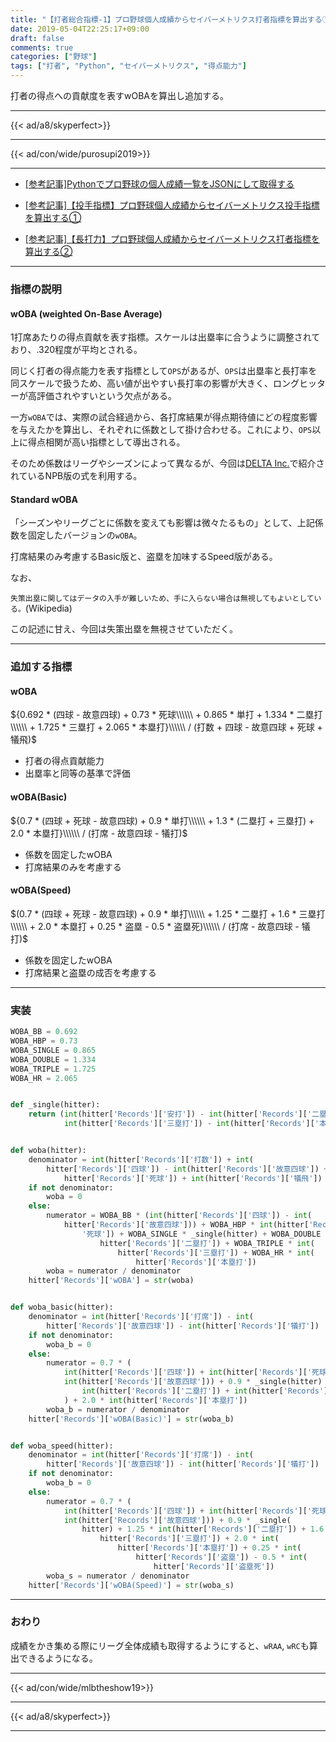 ```yaml
---
title: "【打者総合指標-1】プロ野球個人成績からセイバーメトリクス打者指標を算出する①"
date: 2019-05-04T22:25:17+09:00
draft: false
comments: true
categories: ["野球"]
tags: ["打者", "Python", "セイバーメトリクス", "得点能力"]
---
```


打者の得点への貢献度を表すwOBAを算出し追加する。

<!--more-->

---

{{< ad/a8/skyperfect>}}

---

{{< ad/con/wide/purosupi2019>}}

---

- [[参考記事]Pythonでプロ野球の個人成績一覧をJSONにして取得する](https://www.ted027.com/post/python-personal-records)

- [[参考記事]【投手指標】プロ野球個人成績からセイバーメトリクス投手指標を算出する①](https://www.ted027.com/post/sabr-1)

- [[参考記事]【長打力】プロ野球個人成績からセイバーメトリクス打者指標を算出する②](https://www.ted027.com/post/sabr-3)

---

### 指標の説明

#### wOBA (weighted On-Base Average)

1打席あたりの得点貢献を表す指標。スケールは出塁率に合うように調整されており、.320程度が平均とされる。

同じく打者の得点能力を表す指標として`OPS`があるが、`OPS`は出塁率と長打率を同スケールで扱うため、高い値が出やすい長打率の影響が大きく、ロングヒッターが高評価されやすいという欠点がある。

一方`wOBA`では、実際の試合経過から、各打席結果が得点期待値にどの程度影響を与えたかを算出し、それぞれに係数として掛け合わせる。これにより、`OPS`以上に得点相関が高い指標として導出される。

そのため係数はリーグやシーズンによって異なるが、今回は[DELTA Inc.](https://1point02.jp/op/gnav/glossary/gls_explanation.aspx?eid=20004)で紹介されているNPB版の式を利用する。

#### Standard wOBA

「シーズンやリーグごとに係数を変えても影響は微々たるもの」として、上記係数を固定したバージョンの`wOBA`。

打席結果のみ考慮するBasic版と、盗塁を加味するSpeed版がある。

なお、

`失策出塁に関してはデータの入手が難しいため、手に入らない場合は無視してもよいとしている。`(Wikipedia)

この記述に甘え、今回は失策出塁を無視させていただく。

---

### 追加する指標

#### wOBA

${0.692 * (四球 - 故意四球) + 0.73 * 死球\\\\\\ + 0.865 * 単打 + 1.334 * 二塁打\\\\\\ + 1.725 * 三塁打 + 2.065 * 本塁打}\\\\\\ / (打数 + 四球 - 故意四球 + 死球 + 犠飛)$

- 打者の得点貢献能力
- 出塁率と同等の基準で評価

#### wOBA(Basic)

${0.7 * (四球 + 死球 - 故意四球) + 0.9 * 単打\\\\\\ + 1.3 * (二塁打 + 三塁打) + 2.0 * 本塁打}\\\\\\ / (打席 - 故意四球 - 犠打)$

- 係数を固定したwOBA
- 打席結果のみを考慮する

#### wOBA(Speed)

$(0.7 * (四球 + 死球 - 故意四球) + 0.9 * 単打\\\\\\ + 1.25 * 二塁打 + 1.6 * 三塁打\\\\\\ + 2.0 * 本塁打 + 0.25 * 盗塁 - 0.5 * 盗塁死)\\\\\\ / (打席 - 故意四球 - 犠打)$

- 係数を固定したwOBA
- 打席結果と盗塁の成否を考慮する

---

### 実装

```py:sabr.py
WOBA_BB = 0.692
WOBA_HBP = 0.73
WOBA_SINGLE = 0.865
WOBA_DOUBLE = 1.334
WOBA_TRIPLE = 1.725
WOBA_HR = 2.065


def _single(hitter):
    return (int(hitter['Records']['安打']) - int(hitter['Records']['二塁打']) -
            int(hitter['Records']['三塁打']) - int(hitter['Records']['本塁打']))


def woba(hitter):
    denominator = int(hitter['Records']['打数']) + int(
        hitter['Records']['四球']) - int(hitter['Records']['故意四球']) + int(
            hitter['Records']['死球']) + int(hitter['Records']['犠飛'])
    if not denominator:
        woba = 0
    else:
        numerator = WOBA_BB * (int(hitter['Records']['四球']) - int(
            hitter['Records']['故意四球'])) + WOBA_HBP * int(hitter['Records'][
                '死球']) + WOBA_SINGLE * _single(hitter) + WOBA_DOUBLE * int(
                    hitter['Records']['二塁打']) + WOBA_TRIPLE * int(
                        hitter['Records']['三塁打']) + WOBA_HR * int(
                            hitter['Records']['本塁打'])
        woba = numerator / denominator
    hitter['Records']['wOBA'] = str(woba)


def woba_basic(hitter):
    denominator = int(hitter['Records']['打席']) - int(
        hitter['Records']['故意四球']) - int(hitter['Records']['犠打'])
    if not denominator:
        woba_b = 0
    else:
        numerator = 0.7 * (
            int(hitter['Records']['四球']) + int(hitter['Records']['死球']) -
            int(hitter['Records']['故意四球'])) + 0.9 * _single(hitter) + 1.3 * (
                int(hitter['Records']['二塁打']) + int(hitter['Records']['三塁打'])
            ) + 2.0 * int(hitter['Records']['本塁打'])
        woba_b = numerator / denominator
    hitter['Records']['wOBA(Basic)'] = str(woba_b)


def woba_speed(hitter):
    denominator = int(hitter['Records']['打席']) - int(
        hitter['Records']['故意四球']) - int(hitter['Records']['犠打'])
    if not denominator:
        woba_b = 0
    else:
        numerator = 0.7 * (
            int(hitter['Records']['四球']) + int(hitter['Records']['死球']) -
            int(hitter['Records']['故意四球'])) + 0.9 * _single(
                hitter) + 1.25 * int(hitter['Records']['二塁打']) + 1.6 * int(
                    hitter['Records']['三塁打']) + 2.0 * int(
                        hitter['Records']['本塁打']) + 0.25 * int(
                            hitter['Records']['盗塁']) - 0.5 * int(
                                hitter['Records']['盗塁死'])
        woba_s = numerator / denominator
    hitter['Records']['wOBA(Speed)'] = str(woba_s)
```

---

### おわり

成績をかき集める際にリーグ全体成績も取得するようにすると、`wRAA`, `wRC`も算出できるようになる。

---

{{< ad/con/wide/mlbtheshow19>}}

---

{{< ad/a8/skyperfect>}}

---